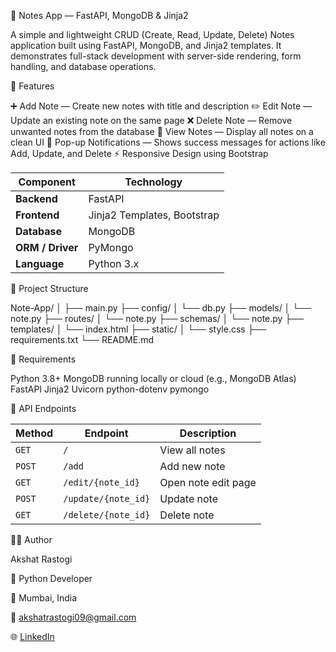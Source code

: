 📝 Notes App — FastAPI, MongoDB & Jinja2

A simple and lightweight CRUD (Create, Read, Update, Delete) Notes application built using FastAPI, MongoDB, and Jinja2 templates.
It demonstrates full-stack development with server-side rendering, form handling, and database operations.

🚀 Features

➕ Add Note — Create new notes with title and description
✏️ Edit Note — Update an existing note on the same page
❌ Delete Note — Remove unwanted notes from the database
👀 View Notes — Display all notes on a clean UI
💬 Pop-up Notifications — Shows success messages for actions like Add, Update, and Delete
⚡ Responsive Design using Bootstrap

| Component        | Technology                  |
| ---------------- | --------------------------- |
| **Backend**      | FastAPI                     |
| **Frontend**     | Jinja2 Templates, Bootstrap |
| **Database**     | MongoDB                     |
| **ORM / Driver** | PyMongo                     |
| **Language**     | Python 3.x                  |


📂 Project Structure

Note-App/
│
├── main.py
├── config/
│   └── db.py
├── models/
│   └── note.py
├── routes/
│   └── note.py
├── schemas/
│   └── note.py
├── templates/
│   └── index.html
├── static/
│   └── style.css
├── requirements.txt
└── README.md

🧰 Requirements

Python 3.8+
MongoDB running locally or cloud (e.g., MongoDB Atlas)
FastAPI
Jinja2
Uvicorn
python-dotenv
pymongo

📜 API Endpoints

| Method | Endpoint            | Description         |
| ------ | ------------------- | ------------------- |
| `GET`  | `/`                 | View all notes      |
| `POST` | `/add`              | Add new note        |
| `GET`  | `/edit/{note_id}`   | Open note edit page |
| `POST` | `/update/{note_id}` | Update note         |
| `GET`  | `/delete/{note_id}` | Delete note         |


👨‍💻 Author

Akshat Rastogi

💼 Python Developer

📍 Mumbai, India

📧 akshatrastogi09@gmail.com

🌐 [LinkedIn](https://www.linkedin.com/in/akshat-rastogi-83a347178/)
